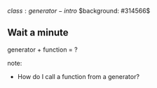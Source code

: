 $class: generator-intro$
$background: #314566$

## Wait a minute

generator + function = ?

note:

 - How do I call a function from a generator?
